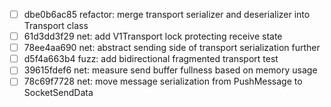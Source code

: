 - [ ] dbe0b6ac85 refactor: merge transport serializer and deserializer into Transport class
- [ ] 61d3dd3f29 net: add V1Transport lock protecting receive state
- [ ] 78ee4aa690 net: abstract sending side of transport serialization further
- [ ] d5f4a663b4 fuzz: add bidirectional fragmented transport test
- [ ] 39615fdef6 net: measure send buffer fullness based on memory usage
- [ ] 78c69f7728 net: move message serialization from PushMessage to SocketSendData